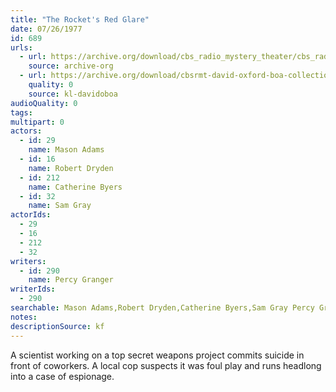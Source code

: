 ```yaml
---
title: "The Rocket's Red Glare"
date: 07/26/1977
id: 689
urls: 
  - url: https://archive.org/download/cbs_radio_mystery_theater/cbs_radio_mystery_theater-0651-0700.zip/cbs_radio_mystery_theater-0651-0700%2Fcbsrmt_0689_the_rockets_red_glare.mp3
    source: archive-org
  - url: https://archive.org/download/cbsrmt-david-oxford-boa-collection/CBSRMT-770726-0689-The-Rockets-Red-Glare-(128-48)_WBBM-JE-{BoA}.mp3
    quality: 0
    source: kl-davidoboa
audioQuality: 0
tags: 
multipart: 0
actors:  
  - id: 29
    name: Mason Adams  
  - id: 16
    name: Robert Dryden  
  - id: 212
    name: Catherine Byers  
  - id: 32
    name: Sam Gray
actorIds:  
  - 29  
  - 16  
  - 212  
  - 32
writers:  
  - id: 290
    name: Percy Granger
writerIds:  
  - 290
searchable: Mason Adams,Robert Dryden,Catherine Byers,Sam Gray Percy Granger
notes: 
descriptionSource: kf
---
```

A scientist working on a top secret weapons project commits suicide in front of coworkers. A local cop suspects it was foul play and runs headlong into a case of espionage.